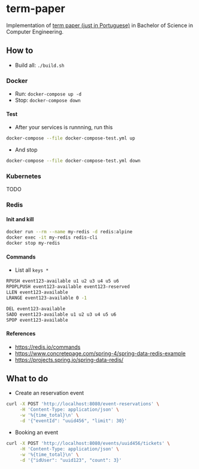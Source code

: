 # term-paper

Implementation of [term paper (just in Portuguese)](https://github.com/andreformento/tcc-engenharia/) in Bachelor of Science in Computer Engineering.

## How to

- Build all: `./build.sh`

### Docker

- Run: `docker-compose up -d`
- Stop: `docker-compose down`

#### Test

- After your services is runnning, run this

```bash
docker-compose --file docker-compose-test.yml up
```

- And stop

```bash
docker-compose --file docker-compose-test.yml down
```

### Kubernetes

TODO

### Redis

#### Init and kill

```bash
docker run --rm --name my-redis -d redis:alpine
docker exec -it my-redis redis-cli
docker stop my-redis
```

#### Commands

- List all `keys *`

```bash
RPUSH event123-available u1 u2 u3 u4 u5 u6
RPOPLPUSH event123-available event123-reserved
LLEN event123-available
LRANGE event123-available 0 -1

DEL event123-available
SADD event123-available u1 u2 u3 u4 u5 u6
SPOP event123-available
```

#### References

- https://redis.io/commands
- https://www.concretepage.com/spring-4/spring-data-redis-example
- https://projects.spring.io/spring-data-redis/

## What to do

- Create an reservation event

```bash
curl -X POST 'http://localhost:8080/event-reservations' \
     -H 'Content-Type: application/json' \
     -w '%{time_total}\n' \
     -d '{"eventId": "uuid456", "limit": 30}'
```

- Booking an event

```bash
curl -X POST 'http://localhost:8080/events/uuid456/tickets' \
     -H 'Content-Type: application/json' \
     -w '%{time_total}\n' \
     -d '{"idUser": "uuid123", "count": 3}'
```
